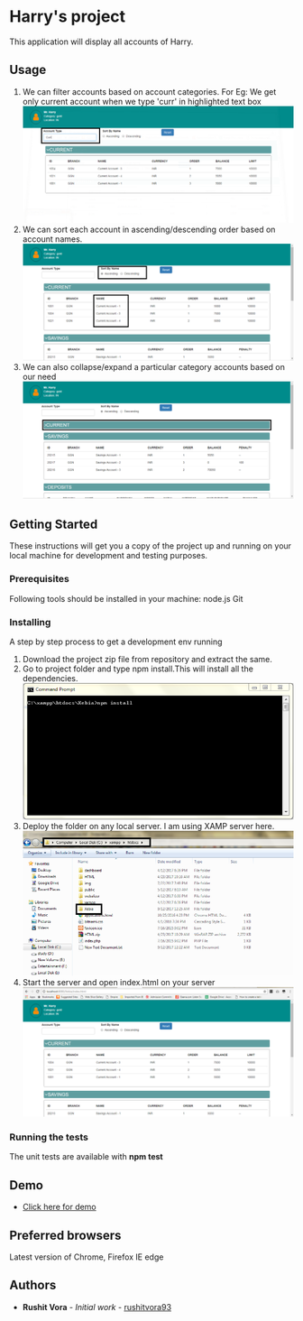 # Harry's project

This application will display all accounts of Harry.

## Usage
1. We can filter accounts based on account categories. For Eg: We get only current account when we type 'curr' in highlighted text box 
![cmdImg](img/func_1.PNG?raw=true)
2. We can sort each account in ascending/descending order based on account names. 
![cmdImg](img/func_2.PNG?raw=true)
3. We can also collapse/expand a particular category accounts based on our need
![cmdImg](img/func_3.PNG?raw=true)

## Getting Started

These instructions will get you a copy of the project up and running on your local machine for development and testing purposes. 

### Prerequisites

Following tools should be installed in your machine:
node.js 
Git

### Installing

A step by step process to get a development env running

1. Download the project zip file from repository and extract the same.
2. Go to project folder and type npm install.This will install all the dependencies.
![cmdImg](img/install_1.PNG?raw=true)
3. Deploy the folder on any local server. I am using XAMP server here.
![cmdImg](img/install_2.PNG?raw=true)
4. Start the server and open index.html on your server
![cmdImg](img/install_3.PNG?raw=true)

### Running the tests

The unit tests are available with <b>npm test</b>

## Demo
* [Click here for demo](https://rushitvora93.github.io/)

## Preferred browsers
Latest version of Chrome, Firefox
IE edge
	
## Authors

* **Rushit Vora** - *Initial work* - [rushitvora93](https://github.com/rushitvora93)


